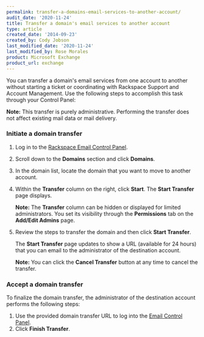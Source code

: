 ```yaml
---
permalink: transfer-a-domains-email-services-to-another-account/
audit_date: '2020-11-24'
title: Transfer a domain's email services to another account
type: article
created_date: '2014-09-23'
created_by: Cody Jobson
last_modified_date: '2020-11-24'
last_modified_by: Rose Morales
product: Microsoft Exchange
product_url: exchange
---
```


You can transfer a domain's email services from one account to another
without starting a ticket or coordinating with Rackspace Support and
Account Management. Use the following steps to accomplish this task
through your Control Panel:

**Note:** This transfer is purely administrative. Performing the
transfer does not affect existing mail data or mail delivery.

### Initiate a domain transfer

1. Log in to the [Rackspace Email Control Panel](https://cp.rackspace.com/).

2. Scroll down to the **Domains** section and click **Domains**.

3. In the domain list, locate the domain that you want to move to
   another account.

4. Within the **Transfer** column on the right, click **Start**. The
   **Start Transfer** page displays.

   **Note:** The **Transfer** column can be hidden or displayed for
   limited administrators. You set its visibility through the
   **Permissions** tab on the **Add/Edit Admins** page.

5. Review the steps to transfer the domain and then click **Start Transfer**.

   The **Start Transfer** page updates to show a URL (available for
   24 hours) that you can email to the administrator of the destination
   account.

   **Note:** You can click the **Cancel Transfer** button at any time
   to cancel the transfer.

### Accept a domain transfer

To finalize the domain transfer, the administrator of the destination account performs the following steps:

1. Use the provided domain transfer URL to log into the [Email Control Panel](https://cp.rackspace.com/).
2. Click **Finish Transfer**.
